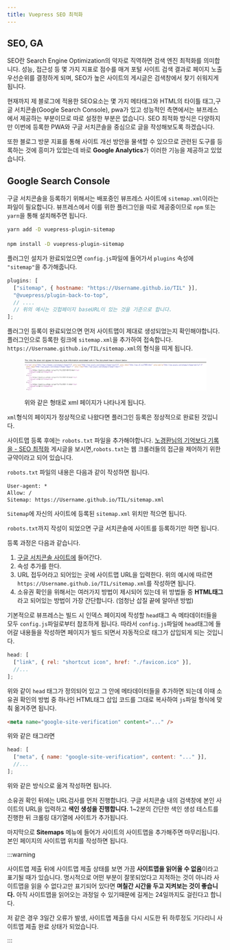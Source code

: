```yaml
---
title: Vuepress SEO 최적화
---
```


## SEO, GA

SEO란 Search Engine Optimization의 약자로 직역하면 검색 엔진 최적화를 의미합니다. 성능, 접근성 등 몇 가지 지표로 점수를 매겨 포털 사이트 검색 결과로 페이지 노출 우선순위를 결정하게 되며, SEO가 높은 사이트의 게시글은 검색창에서 찾기 쉬워지게 됩니다.

현재까지 제 블로그에 적용한 SEO요소는 몇 가지 메타태그와 HTML의 타이틀 태그,구글 서치콘솔(Google Search Console), pwa가 있고 성능적인 측면에서는 뷰프레스에서 제공하는 부분이므로 따로 설정한 부분은 없습니다. SEO 최적화 방식은 다양하지만 이번에 등록한 PWA와 구글 서치콘솔을 중심으로 글을 작성해보도록 하겠습니다.

또한 블로그 방문 지표를 통해 사이트 개선 방안을 물색할 수 있으므로 관련된 도구를 등록하는 것에 흥미가 있었는데 바로 **Google Analytics**가 이러한 기능을 제공하고 있었습니다.

## Google Search Console

구글 서치콘솔을 등록하기 위해서는 배포중인 뷰프레스 사이트에 `sitemap.xml`이라는 파일이 필요합니다. 뷰프레스에서 이를 위한 플러그인을 따로 제공중이므로 `npm` 또는 `yarn`을 통해 설치해주면 됩니다.

```sh
yarn add -D vuepress-plugin-sitemap

npm install -D vuepress-plugin-sitemap
```

플러그인 설치가 완료되었으면 `config.js`파일에 들어가서 `plugins` 속성에 `"sitemap"`을 추가해줍니다.

```js
plugins: [
  ["sitemap", { hostname: "https://Username.github.io/TIL" }],
  "@vuepress/plugin-back-to-top",
  // ....
  // 위의 예시는 깃헙페이지 baseURL이 있는 것을 기준으로 합니다.
];
```

플러그인 등록이 완료되었으면 먼저 사이트맵이 제대로 생성되었는지 확인해야합니다. 플러그인으로 등록한 링크에 `sitemap.xml`을 추가하여 접속합니다. `https://Username.github.io/TIL/sitemap.xml`의 형식을 띠게 됩니다.

<figure>

![sitemap](../.vuepress/assets/vuepress/sitemap.png)

<figcaption>
위와 같은 형태로 xml 페이지가 나타나게 됩니다.
</figcaption>

</figure>

`xml`형식의 페이지가 정상적으로 나왔다면 플러그인 등록은 정상적으로 완료된 것입니다.

사이트맵 등록 후에는 `robots.txt` 파일을 추가해야합니다. [노경환님의 기억보다 기록을 - SEO 최적화](https://kyounghwan01.github.io/blog/Vue/vuepress/seo/#sitemap) 게시글을 보시면,`robots.txt`는 웹 크롤러들의 접근을 제어하기 위한 규약이라고 되어 있습니다.

`robots.txt` 파일의 내용은 다음과 같이 작성하면 됩니다.

```
User-agent: *
Allow: /
Sitemap: https://Username.github.io/TIL/sitemap.xml
```

`Sitemap`에 자신의 사이트에 등록된 `sitemap.xml` 위치만 적으면 됩니다.

`robots.txt`까지 작성이 되었으면 구글 서치콘솔에 사이트를 등록하기만 하면 됩니다.

등록 과정은 다음과 같습니다.

1. [구글 서치콘솔 사이트에](https://search.google.com/search-console/about) 들어간다.
2. 속성 추가를 한다.
3. URL 접두어라고 되어있는 곳에 사이트맵 URL을 입력한다. 위의 예시에 따르면 `https://Username.github.io/TIL/sitemap.xml`를 작성하면 됩니다.
4. 소유권 확인을 위해서는 여러가지 방법이 제시되어 있는데 위 방법들 중 **HTML태그**라고 되어있는 방법이 가장 간단합니다. (엄청난 삽질 끝에 알아낸 방법)

기본적으로 뷰프레스는 빌드 시 인덱스 페이지에 작성할 `head`태그 속 메타데이터들을 모두 `config.js`파일로부터 참조하게 됩니다. 따라서 `config.js`파일에 `head`태그에 들어갈 내용들을 작성하면 페이지가 빌드 되면서 자동적으로 태그가 삽입되게 되는 것입니다.

```js
head: [
  ["link", { rel: "shortcut icon", href: "./favicon.ico" }],
  //...
];
```

위와 같이 `head` 태그가 정의되어 있고 그 안에 메타데이터들을 추가하면 되는데 이때 소유권 확인의 방법 중 하나인 HTML태그 삽입 코드를 그대로 복사하여 `js`파일 형식에 맞춰 옮겨주면 됩니다.

```html
<meta name="google-site-verification" content="..." />
```

위와 같은 태그라면

```js
head: [
  ["meta", { name: "google-site-verification", content: "..." }],
  //...
];
```

위와 같은 방식으로 옮겨 작성하면 됩니다.

소유권 확인 뒤에는 URL검사를 먼저 진행합니다. 구글 서치콘솔 내의 검색창에 본인 사이트의 URL을 입력하고 **색인 생성을 진행합니다.** 1~2분의 간단한 색인 생성 테스트를 진행한 뒤 크롤링 대기열에 사이트가 추가됩니다.

마지막으로 **Sitemaps** 메뉴에 들어가 사이트의 사이트맵을 추가해주면 마무리됩니다. 본인 페이지의 사이트맵 위치를 작성하면 됩니다.

:::warning

사이트맵 제출 뒤에 사이트맵 제출 상태를 보면 가끔 **사이트맵을 읽어올 수 없음**이라고 표기될 때가 있습니다. 명시적으로 어떤 부분이 잘못되었다고 지적하는 것이 아니라 사이트맵을 읽을 수 없다고만 표기되어 있다면 **며칠간 시간을 두고 지켜보는 것이 좋습니다.** 아직 사이트맵을 읽어오는 과정일 수 있기때문에 길게는 24일까지도 걸린다고 합니다.

저 같은 경우 3일간 오류가 발생, 사이트맵 제출을 다시 시도한 뒤 하루정도 기다리니 사이트맵 제출 완료 상태가 되었습니다.

:::
